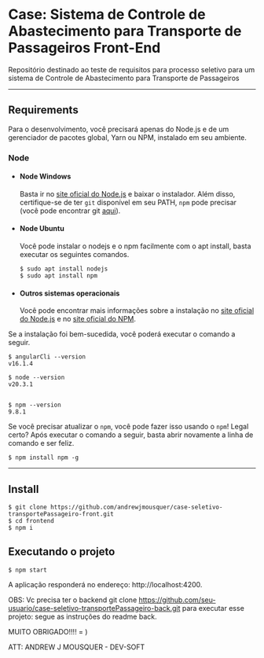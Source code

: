 # Case: Sistema de Controle de Abastecimento para Transporte de Passageiros Front-End

  
Repositório destinado ao teste de requisitos para processo seletivo para um sistema de Controle de Abastecimento para Transporte de Passageiros

---
## Requirements

Para o desenvolvimento, você precisará apenas do Node.js e de um gerenciador de pacotes global, Yarn ou NPM, instalado em seu ambiente.

### Node
- #### Node Windows


  Basta ir no [site oficial do Node.js](https://nodejs.org/) e baixar o instalador.
Além disso, certifique-se de ter `git` disponível em seu PATH, `npm` pode precisar (você pode encontrar git [aqui](https://git-scm.com/)).

- #### Node Ubuntu

  Você pode instalar o nodejs e o npm facilmente com o apt install, basta executar os seguintes comandos.

      $ sudo apt install nodejs
      $ sudo apt install npm

- #### Outros sistemas operacionais
  Você pode encontrar mais informações sobre a instalação no [site oficial do Node.js](https://nodejs.org/) e no [site oficial do NPM](https://npmjs.org/).

Se a instalação foi bem-sucedida, você poderá executar o comando a seguir.

    $ angularCli --version
    v16.1.4

    $ node --version
    v20.3.1


    $ npm --version
    9.8.1

Se você precisar atualizar o `npm`, você pode fazer isso usando o `npm`! Legal certo? Após executar o comando a seguir, basta abrir novamente a linha de comando e ser feliz.

    $ npm install npm -g


---
## Install

    $ git clone https://github.com/andrewjmousquer/case-seletivo-transportePassageiro-front.git
    $ cd frontend
    $ npm i


## Executando o projeto

    $ npm start

A aplicação responderá no endereço: http://localhost:4200.

OBS: Vc precisa ter o backend git clone https://github.com/seu-usuario/case-seletivo-transportePassageiro-back.git para executar esse projeto: segue as instruções do readme back.


MUITO OBRIGADO!!!! = ) 

 ATT: ANDREW J MOUSQUER - DEV-SOFT
